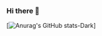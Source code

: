### Hi there 👋
[![Anurag's GitHub stats-Dark](https://github-readme-stats.vercel.app/api?username=arielhernandezcl&show_icons=true&theme=dark#gh-dark-mode-only)]

<!--
**arielhernandezcl/arielhernandezcl** is a ✨ _special_ ✨ repository because its `README.md` (this file) appears on your GitHub profile.
[![Anurag's GitHub stats-Dark](https://github-readme-stats.vercel.app/api?username=anuraghazra&show_icons=true&theme=dark#gh-dark-mode-only)](https://github.com/anuraghazra/github-readme-stats#gh-dark-mode-only)
Here are some ideas to get you started:

- 🔭 I’m currently working on ...
- 🌱 I’m currently learning ...
- 👯 I’m looking to collaborate on ...
- 🤔 I’m looking for help with ...
- 💬 Ask me about ...
- 📫 How to reach me: ...
- 😄 Pronouns: ...
- ⚡ Fun fact: ...
--> 
